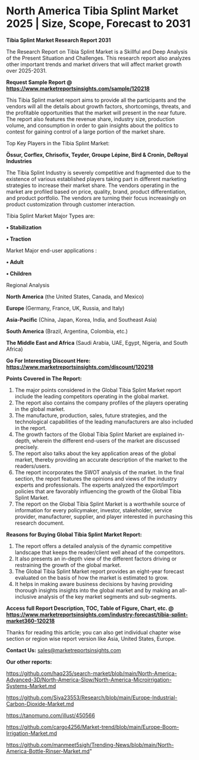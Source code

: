 # North America Tibia Splint Market 2025 | Size, Scope, Forecast to 2031

<strong>Tibia Splint Market Research Report 2031</strong>

The Research Report on Tibia Splint Market is a Skillful and Deep Analysis of the Present Situation and Challenges. This research report also analyzes other important trends and market drivers that will affect market growth over 2025-2031.

<strong>Request Sample Report @ <a href=https://www.marketreportsinsights.com/sample/120218>https://www.marketreportsinsights.com/sample/120218</a></strong>

This Tibia Splint market report aims to provide all the participants and the vendors will all the details about growth factors, shortcomings, threats, and the profitable opportunities that the market will present in the near future. The report also features the revenue share, industry size, production volume, and consumption in order to gain insights about the politics to contest for gaining control of a large portion of the market share.

Top Key Players in the Tibia Splint Market:

<strong>Össur, Corflex, Chrisofix, Teyder, Groupe Lépine, Bird & Cronin, DeRoyal Industries</strong>

The Tibia Splint Industry is severely competitive and fragmented due to the existence of various established players taking part in different marketing strategies to increase their market share. The vendors operating in the market are profiled based on price, quality, brand, product differentiation, and product portfolio. The vendors are turning their focus increasingly on product customization through customer interaction.

Tibia Splint Market Major Types are:

<strong>• Stabilization

• Traction</strong>

Market Major end-user applications :

<strong>• Adult

• Children</strong>

Regional Analysis

</u><strong><b>North America</b></strong> (the United States, Canada, and Mexico)

<strong><b>Europe </b></strong>(Germany, France, UK, Russia, and Italy)

<strong><b>Asia-Pacific</b></strong> (China, Japan, Korea, India, and Southeast Asia)

<strong><b>South America</b></strong> (Brazil, Argentina, Colombia, etc.)

<strong><b>The Middle East and Africa</b></strong> (Saudi Arabia, UAE, Egypt, Nigeria, and South Africa)

<strong>Go For Interesting Discount Here: <a href=https://www.marketreportsinsights.com/discount/120218>https://www.marketreportsinsights.com/discount/120218</a></strong>

<strong>Points Covered in The Report:</strong>
<ol>
  <li>The major points considered in the Global Tibia Splint Market report include the leading competitors operating in the global market.</li>
  <li>The report also contains the company profiles of the players operating in the global market.</li>
  <li>The manufacture, production, sales, future strategies, and the technological capabilities of the leading manufacturers are also included in the report.</li>
  <li>The growth factors of the Global Tibia Splint Market are explained in-depth, wherein the different end-users of the market are discussed precisely.</li>
  <li>The report also talks about the key application areas of the global market, thereby providing an accurate description of the market to the readers/users.</li>
  <li>The report incorporates the SWOT analysis of the market. In the final section, the report features the opinions and views of the industry experts and professionals. The experts analyzed the export/import policies that are favorably influencing the growth of the Global Tibia Splint Market.</li>
  <li>The report on the Global Tibia Splint Market is a worthwhile source of information for every policymaker, investor, stakeholder, service provider, manufacturer, supplier, and player interested in purchasing this research document.</li>
</ol>
<strong>Reasons for Buying Global Tibia Splint Market Report:</strong>

<ol>
  <li>The report offers a detailed analysis of the dynamic competitive landscape that keeps the reader/client well ahead of the competitors.</li>
  <li>It also presents an in-depth view of the different factors driving or restraining the growth of the global market.</li>
  <li>The Global Tibia Splint Market report provides an eight-year forecast evaluated on the basis of how the market is estimated to grow.</li>
  <li>It helps in making aware business decisions by having providing thorough insights insights into the global market and by making an all-inclusive analysis of the key market segments and sub-segments.</li>
</ol>
<strong>Access full Report Description, TOC, Table of Figure, Chart, etc. @ <a href=https://www.marketreportsinsights.com/industry-forecast/tibia-splint-market360-120218>https://www.marketreportsinsights.com/industry-forecast/tibia-splint-market360-120218</a></strong>


Thanks for reading this article; you can also get individual chapter wise section or region wise report version like Asia, United States, Europe.

<strong>Contact Us:</strong>
sales@marketreportsinsights.com

<strong>Our other reports:</strong>

<a href=https://github.com/haq235/search-market/blob/main/North-America-Advanced-3D/North-America-Slow/North-America-Microirrigation-Systems-Market.md>https://github.com/haq235/search-market/blob/main/North-America-Advanced-3D/North-America-Slow/North-America-Microirrigation-Systems-Market.md</a>

<a href=https://github.com/Siya23553/Research/blob/main/Europe-Industrial-Carbon-Dioxide-Market.md>https://github.com/Siya23553/Research/blob/main/Europe-Industrial-Carbon-Dioxide-Market.md</a>

<a href=https://tanomuno.com/illust/450566>https://tanomuno.com/illust/450566</a>

<a href=https://github.com/cargo4256/Market-trend/blob/main/Europe-Boom-Irrigation-Market.md>https://github.com/cargo4256/Market-trend/blob/main/Europe-Boom-Irrigation-Market.md</a>

<a href=https://github.com/manmeet5sigh/Trending-News/blob/main/North-America-Bottle-Rinser-Market.md>https://github.com/manmeet5sigh/Trending-News/blob/main/North-America-Bottle-Rinser-Market.md</a>"
